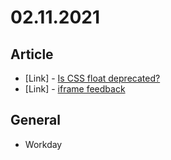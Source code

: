 # 02.11.2021

## Article

- \[Link\] - [Is CSS float deprecated?](https://css-tricks.com/is-css-float-deprecated/)
- \[Link\] - [iframe feedback](https://css-tricks.com/iframe-feedback/)

## General

- Workday
